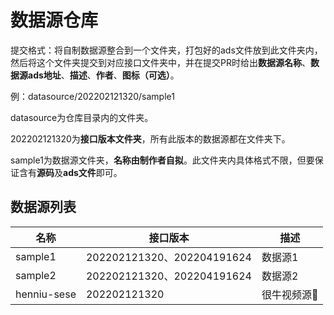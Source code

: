 # 数据源仓库

提交格式：将自制数据源整合到一个文件夹，打包好的ads文件放到此文件夹内，然后将这个文件夹提交到对应接口文件夹中，并在提交PR时给出**数据源名称**、**数据源ads地址**、**描述**、**作者**、**图标（可选）**。

例：datasource/202202121320/sample1

datasource为仓库目录内的文件夹。

202202121320为**接口版本文件夹**，所有此版本的数据源都在文件夹下。

sample1为数据源文件夹，**名称由制作者自拟**。此文件夹内具体格式不限，但要保证含有**源码**及**ads文件**即可。

## 数据源列表

| 名称    | 接口版本     | 描述    |
| ------- | ------------ | ------- |
| sample1 | 202202121320、202204191624 | 数据源1 |
| sample2 | 202202121320、202204191624 | 数据源2 |
| henniu-sese | 202202121320 | 很牛视频源🔞 |


